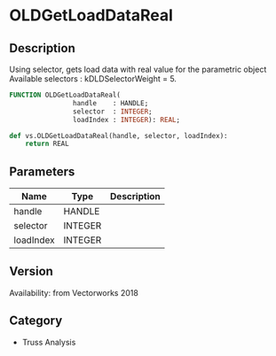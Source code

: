 # OLDGetLoadDataReal

## Description
Using selector, gets load data with real value for the parametric object
Available selectors : kDLDSelectorWeight = 5.

```pascal
FUNCTION OLDGetLoadDataReal(
				handle    : HANDLE;
				selector  : INTEGER;
				loadIndex : INTEGER): REAL;
```

```python
def vs.OLDGetLoadDataReal(handle, selector, loadIndex):
    return REAL
```

## Parameters
|Name|Type|Description|
|---|---|---|
|handle|HANDLE|   |
|selector|INTEGER|   |
|loadIndex|INTEGER|   |

## Version
Availability: from Vectorworks 2018

## Category
* Truss Analysis

